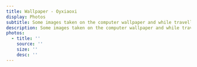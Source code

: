 ```yaml
---
title: Wallpaper - Oyxiaoxi
display: Photos
subtitle: Some images taken on the computer wallpaper and while travelling
description: Some images taken on the computer wallpaper and while travelling
photos:
  - title: ''
    source: ''
    size: ''
    desc: ''
---
```


<ClientOnly>
  <Firefly/>
</ClientOnly>

<ListPhotos :photos="frontmatter.photos"/>
